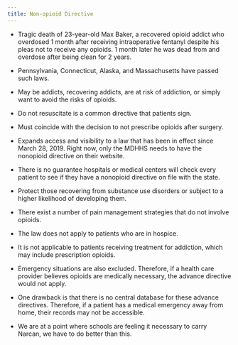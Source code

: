```yaml
---
title: Non-opioid Directive
---
```


- Tragic death of 23-year-old Max Baker, a recovered opioid addict who overdosed 1 month after receiving intraoperative fentanyl despite his pleas not to receive any opioids. 1 month later he was dead from and overdose after being clean for 2 years. 

- Pennsylvania, Connecticut, Alaska, and Massachusetts have passed such laws. 

- May be addicts, recovering addicts, are at risk of addiction, or simply want to avoid the risks of opioids. 

- Do not resuscitate is a common directive that patients sign. 

- Must coincide with the decision to not prescribe opioids after surgery. 

- Expands access and visibility to a law that has been in effect since March 28, 2019. Right now, only the MDHHS needs to have the nonopioid directive on their website. 

- There is no guarantee hospitals or medical centers will check every patient to see if they have a nonopioid directive on file with the state. 

- Protect those recovering from substance use disorders or subject to a higher likelihood of developing them. 

- There exist a number of pain management strategies that do not involve opioids. 

- The law does not apply to patients who are in hospice.

- It is not applicable to patients receiving treatment for addiction, which may include prescription opioids.

- Emergency situations are also excluded. Therefore, if a health care provider believes opioids are medically necessary, the advance directive would not apply.

- One drawback is that there is no central database for these advance directives. Therefore, if a patient has a medical emergency away from home, their records may not be accessible.

- We are at a point where schools are feeling it necessary to carry Narcan, we have to do better than this. 
